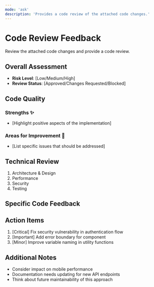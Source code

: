 ```yaml
---
mode: 'ask'
description: 'Provides a code review of the attached code changes.'
---
```

# Code Review Feedback

Review the attached code changes and provide a code review.

## Overall Assessment
- **Risk Level**: [Low/Medium/High]
- **Review Status**: [Approved/Changes Requested/Blocked]

## Code Quality

### Strengths ✨
- [Highlight positive aspects of the implementation]

### Areas for Improvement 🔧
- [List specific issues that should be addressed]

## Technical Review

1. Architecture & Design
2. Performance
3. Security
4. Testing

## Specific Code Feedback

## Action Items
1. [Critical] Fix security vulnerability in authentication flow
2. [Important] Add error boundary for component
3. [Minor] Improve variable naming in utility functions

## Additional Notes
- Consider impact on mobile performance
- Documentation needs updating for new API endpoints
- Think about future maintainability of this approach
